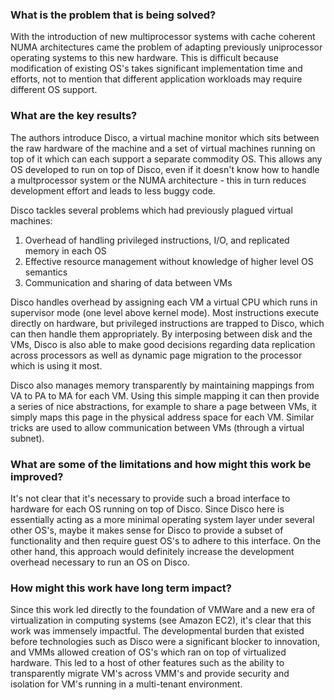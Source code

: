 ### What is the problem that is being solved?

With the introduction of new multiprocessor systems with cache coherent NUMA architectures came the problem of adapting previously uniprocessor operating systems to this new hardware. This is difficult because modification of existing OS's takes significant implementation time and efforts, not to mention that different application workloads may require different OS support.

### What are the key results?

The authors introduce Disco, a virtual machine monitor which sits between the raw hardware of the machine and a set of virtual machines running on top of it which can each support a separate commodity OS. This allows any OS developed to run on top of Disco, even if it doesn't know how to handle a multprocessor system or the NUMA architecture - this in turn reduces development effort and leads to less buggy code.

Disco tackles several problems which had previously plagued virtual machines: 

1. Overhead of handling privileged instructions, I/O, and replicated memory in each OS
2. Effective resource management without knowledge of higher level OS semantics
3. Communication and sharing of data between VMs

Disco handles overhead by assigning each VM a virtual CPU which runs in supervisor mode (one level above kernel mode). Most instructions execute directly on hardware, but privileged instructions are trapped to Disco, which can then handle them appropriately. By interposing between disk and the VMs, Disco is also able to make good decisions regarding data replication across processors as well as dynamic page migration to the processor which is using it most.

Disco also manages memory transparently by maintaining mappings from VA to PA to MA for each VM. Using this simple mapping it can then provide a series of nice abstractions, for example to share a page between VMs, it simply maps this page in the physical address space for each VM. Similar tricks are used to allow communication between VMs (through a virtual subnet).

### What are some of the limitations and how might this work be improved?

It's not clear that it's necessary to provide such a broad interface to hardware for each OS running on top of Disco. Since Disco here is essentially acting as a more minimal operating system layer under several other OS's, maybe it makes sense for Disco to provide a subset of functionality and then require guest OS's to adhere to this interface. On the other hand, this approach would definitely increase the development overhead necessary to run an OS on Disco.

### How might this work have long term impact?

Since this work led directly to the foundation of VMWare and a new era of virtualization in computing systems (see Amazon EC2), it's clear that this work was immensely impactful. The developmental burden that existed before technologies such as Disco were a significant blocker to innovation, and VMMs allowed creation of OS's which ran on top of virtualized hardware. This led to a host of other features such as the ability to transparently migrate VM's across VMM's and provide security and isolation for VM's running in a multi-tenant environment.